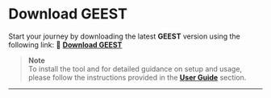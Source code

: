 # Download GEEST

Start your journey by downloading the latest **GEEST** version using the following link: 🔗 **[Download GEEST](https://github.com/worldbank/GEEST/tree/main/Geest%200.3.6)**

> **Note**  
To install the tool and for detailed guidance on setup and usage, please follow the instructions provided in the **[User Guide](https://worldbank.github.io/GEEST/docs/userguide/install.html)** section.

---

